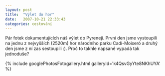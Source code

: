 ```yaml
---
layout: post
title:  "Výlet do hor"
date:   2007-10-21 22:33:43
categories: cestování
---
```


Pár fotek dokumentujících náš výlet do Pyrenejí. První den jsme vystoupili  na jednu z nejvyšších (2520m) hor národního parku Cadí-Moixeró a druhý den jsme z ní zas sestoupili :). Proč to takhle napsané vypadá tak jednoduše?

{% include googlePhotosFotogallery.html galleryId='k4QsvGyYte8NKhUYA' %}